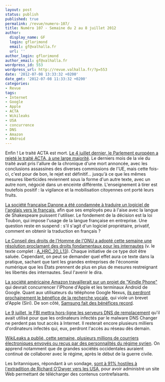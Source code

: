 ```yaml
---
layout: post
status: publish
published: true
permalink: /revue/numero-107/
title: Numéro 107 - Semaine du 2 au 8 juillet 2012
author:
  display_name: GF
  login: gflorimond
  email: gf@valhalla.fr
  url: ''
author_login: gflorimond
author_email: gf@valhalla.fr
wordpress_id: 553
wordpress_url: http://revue.valhalla.fr/?p=553
date: '2012-07-08 13:33:32 +0200'
date_gmt: '2012-07-08 11:33:32 +0200'
categories:
- Revue
tags:
- Internet
- Google
- Apple
- ACTA
- Wikileaks
- USA
- concurrence
- DNS
- Amazon
- ANdroid
---
```

<p>Enfin ! Le traité ACTA est mort. <a href="http://www.laquadrature.net/fr/acta-victoire-totale-pour-les-citoyens-et-la-democratie">Le 4 juillet dernier, le Parlement européen a rejeté le traité ACTA, à une large majorité</a>. Le derniers mois de la vie du traité avait pris l'allure de la chronique d'une mort annoncée, avec les conclusions assassines des diverses commissions de l'UE, mais cette fois-ci, c'est pour de bon, le rejet est définitif... jusqu'à ce que les mêmes mesures liberticides reviennent sous la forme d'un autre texte, avec un autre nom, négocié dans un enceinte différente. L'enseignement à tirer est toutefois positif : la vigilance et la mobilisation citoyennes ont porté leurs fruits.</p>
<p><a href="http://www.pcinpact.com/news/72266-danone-contraint-par-justice-a-traduire-logiciel-en-francais.htm">La société française Danone a été condamnée à traduire un logiciel de l'anglais vers le français</a>, afin que ses employés peu à l'aise avec la langue de Shakespeare puissent l'utiliser. Le fondement de la décision est la loi Toubon, qui impose l'usage de la langue française en entreprise. Une question reste en suspend : s'il s'agit d'un logiciel propriétaire, privatif, comment en obtenir la traduction en français ?</p>
<p><a href="http://www.pcinpact.com/news/72246-liberte-dexpression-sur-internet-officiellement-reconnue-par-onu.htm">Le Conseil des droits de l'Homme de l'ONU a adopté cette semaine une résolution proclamant des droits fondamentaux pour les internautes</a> (v. le texte complet : <a href="http://revue.valhalla.fr/wp-content/uploads/2012/07/A_HRC_20_L13.pdf">A_HRC_20_L13</a>). Chaque initiative de ce type doit être saluée. Cependant, on peut se demander quel effet aura ce texte dans la pratique, sachant que tant les grandes entreprises de l'économie numérique que les États prennent de plus en plus de mesures restreignant les libertés des internautes. Seul l'avenir le dira.</p>
<p><a href="http://www.numerama.com/magazine/23136-amazon-travaillerait-sur-un-kindle-phone.html">La société américaine Amazon travaillerait sur un projet de "Kindle Phone"</a> qui devrait concurrencer l'iPhone d'Apple et les terminaux Android de Google. Quant aux utilisateurs du téléphone Google Nexus, <a href="http://www.numerama.com/magazine/23114-les-acheteurs-du-galaxy-nexus-vont-voir-leur-telephone-perdre-en-qualite.html">ils perdront prochainement le bénéfice de la recherche vocale</a>, qui viole un brevet d'Apple (Siri). De son côté, <a href="http://tecnologia.elpais.com/tecnologia/2012/07/06/actualidad/1341584136_676802.html">Samsung fait des bénéfices record</a>.</p>
<p><a href="http://www.numerama.com/magazine/23117-dns-changer-aurez-vous-encore-internet-ce-lundi-9-juillet.html">Le 9 juillet, le FBI mettra hors-ligne les serveurs DNS de remplacement</a> qu'il avait utilisé pour que les ordinateurs infectés par le malware DNS Changer ne perdent pas tout accès à Internet. Il resterait encore plusieurs milliers d'ordinateurs infectés qui, eux, perdront l'accès au réseau dès demain.</p>
<p><a href="http://www.numerama.com/magazine/23119-wikileaks-publie-24-millions-de-mails-syriens.html">WikiLeaks a publié, cette semaine, plusieurs millions de courriers électroniques envoyés ou reçus par des personnalités du régime syrien</a>. On apprend notamment que de grandes sociétés occidentales auraient continué de collaborer avec le régime, après le début de la guerre civile.</p>
<p>Les britanniques, répondant à un sondage, <a href="http://www.numerama.com/magazine/23127-les-britanniques-hostiles-a-une-extradition-pour-violation-de-droits-d-auteur.html">sont à 91% hostiles à l'extradition de Richard O'Dwyer vers les USA</a>, pour avoir administré un site Web permettant de télécharger des contenus contrefaisants.</p>
